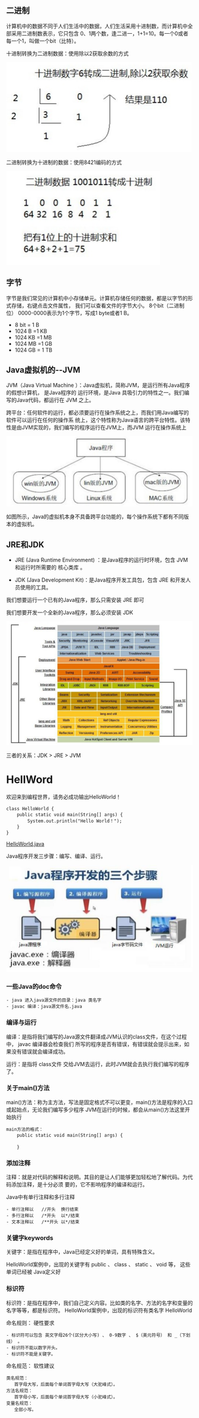
## 二进制

计算机中的数据不同于人们生活中的数据，人们生活采用十进制数，而计算机中全部采用二进制数表示，它只包含 0、1两个数，逢二进一，1+1=10。每一个0或者每一个1，叫做一个bit（比特）。

十进制转换为二进制数据：使用除以2获取余数的方式

![](img/十进制转换为二进制.png)


二进制转换为十进制的数据：使用8421编码的方式

![](img/二进制转换为十进制.png)

## 字节

字节是我们常见的计算机中小存储单元。计算机存储任何的数据，都是以字节的形式存储，右键点击文件属性， 我们可以查看文件的字节大小。
8个bit（二进制位） 0000-0000表示为1个字节，写成1 byte或者1 B。 

- 8 bit = 1 B 
- 1024 B =1 KB 
- 1024 KB =1 MB 
- 1024 MB =1 GB 
- 1024 GB = 1 TB 

## Java虚拟机的--JVM

JVM（Java Virtual Machine ）：Java虚拟机，简称JVM，是运行所有Java程序的假想计算机，
是Java程序的 运行环境，是Java 具吸引力的特性之一。我们编写的Java代码，都运行在 JVM 之上。 

跨平台：任何软件的运行，都必须要运行在操作系统之上，而我们用Java编写的软件可以运行在任何的操作系 
统上，这个特性称为Java语言的跨平台特性。该特性是由JVM实现的，我们编写的程序运行在JVM上，而JVM 运行在操作系统上

![](img/Java跨平台.png)

如图所示，Java的虚拟机本身不具备跨平台功能的，每个操作系统下都有不同版本的虚拟机。 

## JRE和JDK

- JRE  (Java Runtime Environment) ：是Java程序的运行时环境，包含 JVM 和运行时所需要的 核心类库 。 

- JDK  (Java Development Kit)：是Java程序开发工具包，包含 JRE 和开发人员使用的工具。

我们想要运行一个已有的Java程序，那么只需安装 JRE 即可
 
我们想要开发一个全新的Java程序，那么必须安装 JDK 

![](img/JDK体系结构.png)

三者的关系：JDK > JRE > JVM

# HellWord

欢迎来到编程世界，请务必成功输出HelloWorld！

	class HelloWorld {
		public static void main(String[] args) {
			System.out.println("Hello World！");
		}
	}

[HelloWorld.java](java/HelloWorld.java)

Java程序开发三步骤：编写、编译、运行。

![](img/Java程序三步走.png)

### 一些Java的doc命令

	- java 进入java源文件的目录：java 类名字
	- javac 编译：java源文件名.java

### 编译与运行

编译：是指将我们编写的Java源文件翻译成JVM认识的class文件，在这个过程中， javac 编译器会检查我们 所写的程序是否有错误，有错误就会提示出来，如果没有错误就会编译成功。 

运行：是指将 class文件 交给JVM去运行，此时JVM就会去执行我们编写的程序了。 

### 关于main()方法
	
main()方法：称为主方法，写法是固定格式不可以更变，main()方法是程序的入口或起始点，无论我们编写多少程序
JVM在运行的时候，都会从main()方法这里开始执行
	
	main方法的格式：
		public static void main(String[] args) {
		
		}

### 添加注释

注释：就是对代码的解释和说明。其目的是让人们能够更加轻松地了解代码。为代码添加注释，是十分必须 要的，它不影响程序的编译和运行。 

Java中有单行注释和多行注释 

	- 单行注释以   //开头  换行结束 
	- 多行注释以   /*开头  以*/结束
	- 文本注释以   /**开头 以*/结束

### 关键字keywords
	
关键字：是指在程序中，Java已经定义好的单词，具有特殊含义。 

HelloWorld案例中，出现的关键字有 public 、 class 、 static 、  void  等，
这些单词已经被 Java定义好

### 标识符

标识符：是指在程序中，我们自己定义内容。比如类的名字、方法的名字和变量的名字等等，都是标识符。 
HelloWorld案例中，出现的标识符有类名字 HelloWorld 

命名规则： 硬性要求 

	- 标识符可以包含 英文字母26个(区分大小写) 、 0-9数字 、 $（美元符号） 和 _（下划线） 。 
	- 标识符不能以数字开头。 
	- 标识符不能是关键字。 
	
命名规范： 软性建议 

	类名规范：
	   首字母大写，后面每个单词首字母大写（大驼峰式）。 
	方法名规范： 
	   首字母小写，后面每个单词首字母大写（小驼峰式）。 
	变量名规范：
	   全部小写。 